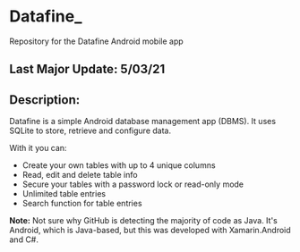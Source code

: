 # Datafine_
Repository for the Datafine Android mobile app


## Last Major Update: 5/03/21

## Description:
Datafine is a simple Android database management app (DBMS). It uses SQLite to store, retrieve and configure data. 

With it you can:
* Create your own tables with up to 4 unique columns
* Read, edit and delete table info
* Secure your tables with a password lock or read-only mode
* Unlimited table entries
* Search function for table entries

**Note:** Not sure why GitHub is detecting the majority of code as Java. It's Android, which is Java-based, but this was developed with Xamarin.Android and C#.


